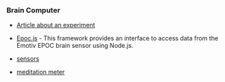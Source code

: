 
### Brain Computer

- [Article about an experiment](https://medium.com/@devdevcharlie/experimenting-with-brain-computer-interfaces-in-javascript-8d6cb891fda8)

- [Epoc.js](https://github.com/charliegerard/Epoc.js) - This framework provides an interface to access data from the Emotiv EPOC brain sensor using Node.js.

- [sensors](http://neurosky.com/)

- [meditation meter](https://choosemuse.com/)
